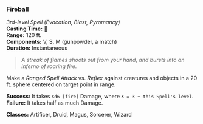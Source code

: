 ### Fireball  
*3rd-level Spell (Evocation, Blast, Pyromancy)*  
**Casting Time:** 🔷  
**Range:** 120 ft.  
**Components:** V, S, M (gunpowder, a match)  
**Duration:** Instantaneous  

> *A streak of flames shoots out from your hand, and bursts into an inferno of roaring fire.*

Make a *Ranged Spell Attack* vs. *Reflex* against creatures and objects in a 20 ft. sphere centered on target point in range.

**Success:** It takes `Xd6 [fire]` Damage, where `X = 3 + this Spell's level`.  
**Failure:** It takes half as much Damage.  

**Classes:** Artificer, Druid, Magus, Sorcerer, Wizard
